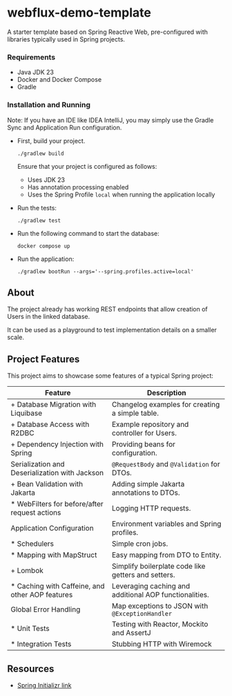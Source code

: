 # webflux-demo-template

A starter template based on Spring Reactive Web, pre-configured with libraries typically used in Spring projects.

### Requirements

- Java JDK 23
- Docker and Docker Compose
- Gradle

### Installation and Running

Note: If you have an IDE like IDEA IntelliJ, you may simply use the Gradle Sync and Application Run configuration.

- First, build your project.

    ```shell
    ./gradlew build
    ```
  
    Ensure that your project is configured as follows:
    - Uses JDK 23
    - Has annotation processing enabled
    - Uses the Spring Profile `local` when running the application locally


- Run the tests:

    ```shell
    ./gradlew test
    ```


- Run the following command to start the database:

    ```shell
    docker compose up
    ```


- Run the application:

    ```shell
    ./gradlew bootRun --args='--spring.profiles.active=local'
    ```


## About

The project already has working REST endpoints that allow creation of Users in the linked database.

It can be used as a playground to test implementation details on a smaller scale.

## Project Features

This project aims to showcase some features of a typical Spring project:

| Feature                                         | Description                                            |
|-------------------------------------------------|--------------------------------------------------------|
| + Database Migration with Liquibase             | Changelog examples for creating a simple table.        |
| + Database Access with R2DBC                    | Example repository and controller for Users.           |
| + Dependency Injection with Spring              | Providing beans for configuration.                     |
| Serialization and Deserialization with Jackson  | `@RequestBody` and `@Validation` for DTOs.             |
| + Bean Validation with Jakarta                  | Adding simple Jakarta annotations to DTOs.             |
| * WebFilters for before/after request actions   | Logging HTTP requests.                                 |
| Application Configuration                       | Environment variables and Spring profiles.             |
| * Schedulers                                    | Simple cron jobs.                                      |
| * Mapping with MapStruct                        | Easy mapping from DTO to Entity.                       |
| + Lombok                                        | Simplify boilerplate code like getters and setters.    |
| * Caching with Caffeine, and other AOP features | Leveraging caching and additional AOP functionalities. |
| Global Error Handling                           | Map exceptions to JSON with `@ExceptionHandler`        |
| * Unit Tests                                    | Testing with Reactor, Mockito and AssertJ              |
| * Integration Tests                             | Stubbing HTTP with Wiremock                            |

## Resources

- [Spring Initializr link](https://start.spring.io/#!type=gradle-project&language=java&platformVersion=3.4.0&packaging=jar&jvmVersion=23&groupId=demo.template&artifactId=webflux&name=webflux-demo-template&description=Demo%20project%20for%20Spring%20WebFlux&packageName=demo.template.webflux&dependencies=webflux,devtools,lombok,docker-compose,configuration-processor,data-r2dbc,liquibase,postgresql,testcontainers,cloud-contract-stub-runner,data-jpa,validation)
